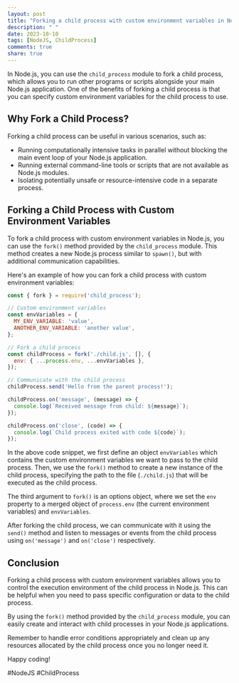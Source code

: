 ```yaml
---
layout: post
title: "Forking a child process with custom environment variables in Node.js"
description: " "
date: 2023-10-10
tags: [NodeJS, ChildProcess]
comments: true
share: true
---
```


In Node.js, you can use the `child_process` module to fork a child process, which allows you to run other programs or scripts alongside your main Node.js application. One of the benefits of forking a child process is that you can specify custom environment variables for the child process to use.

## Why Fork a Child Process?

Forking a child process can be useful in various scenarios, such as:

- Running computationally intensive tasks in parallel without blocking the main event loop of your Node.js application.
- Running external command-line tools or scripts that are not available as Node.js modules.
- Isolating potentially unsafe or resource-intensive code in a separate process.

## Forking a Child Process with Custom Environment Variables

To fork a child process with custom environment variables in Node.js, you can use the `fork()` method provided by the `child_process` module. This method creates a new Node.js process similar to `spawn()`, but with additional communication capabilities.

Here's an example of how you can fork a child process with custom environment variables:

```javascript
const { fork } = require('child_process');

// Custom environment variables
const envVariables = {
  MY_ENV_VARIABLE: 'value',
  ANOTHER_ENV_VARIABLE: 'another value',
};

// Fork a child process
const childProcess = fork('./child.js', [], {
  env: { ...process.env, ...envVariables },
});

// Communicate with the child process
childProcess.send('Hello from the parent process!');

childProcess.on('message', (message) => {
  console.log(`Received message from child: ${message}`);
});

childProcess.on('close', (code) => {
  console.log(`Child process exited with code ${code}`);
});
```

In the above code snippet, we first define an object `envVariables` which contains the custom environment variables we want to pass to the child process. Then, we use the `fork()` method to create a new instance of the child process, specifying the path to the file (`./child.js`) that will be executed as the child process.

The third argument to `fork()` is an options object, where we set the `env` property to a merged object of `process.env` (the current environment variables) and `envVariables`.

After forking the child process, we can communicate with it using the `send()` method and listen to messages or events from the child process using `on('message')` and `on('close')` respectively.

## Conclusion

Forking a child process with custom environment variables allows you to control the execution environment of the child process in Node.js. This can be helpful when you need to pass specific configuration or data to the child process.

By using the `fork()` method provided by the `child_process` module, you can easily create and interact with child processes in your Node.js applications.

Remember to handle error conditions appropriately and clean up any resources allocated by the child process once you no longer need it.

Happy coding!

\#NodeJS #ChildProcess